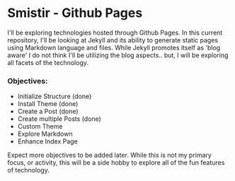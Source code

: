 # Smistir - Github Pages

I'll be exploring technologies hosted through Github Pages.  In this current repository, I'll be looking at Jekyll and its ability to generate static pages using Markdown language and files.  While Jekyll promotes itself as 'blog aware' I do not think I'll be utilizing the blog aspects.. but, I will be exploring all facets of the technology.

### Objectives:
* Initialize Structure (done)
* Install Theme (done)
* Create a Post (done)
* Create multiple Posts (done)
* Custom Theme
* Explore Markdown
* Enhance Index Page

Expect more objectives to be added later.  While this is not my primary focus, or activity, this will be a side hobby to explore all of the fun features of technology.
